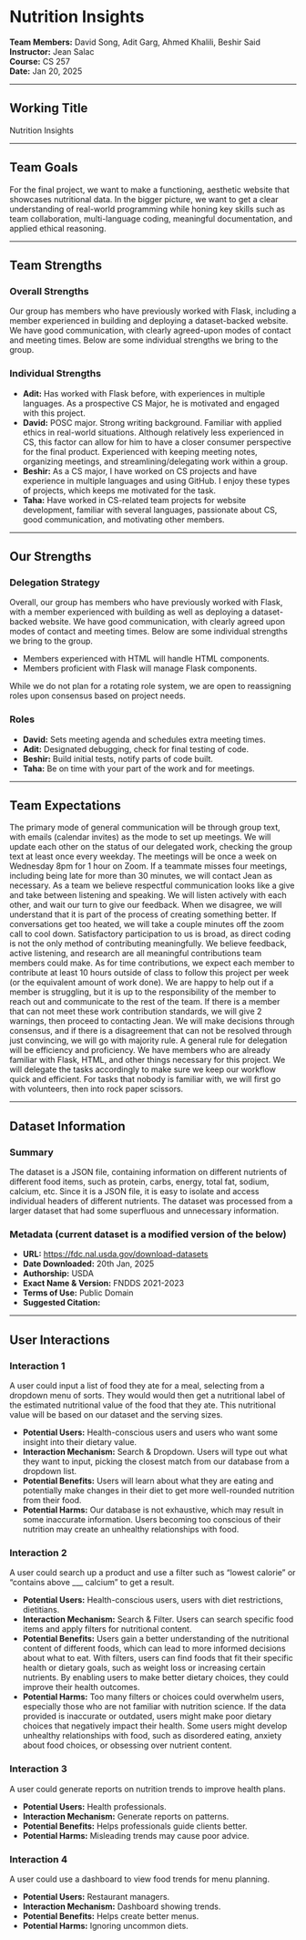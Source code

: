 # Nutrition Insights

**Team Members:** David Song, Adit Garg, Ahmed Khalili, Beshir Said  
**Instructor:** Jean Salac  
**Course:** CS 257  
**Date:** Jan 20, 2025  

---

## Working Title
Nutrition Insights

---

## Team Goals
For the final project, we want to make a functioning, aesthetic website that showcases nutritional data. In the bigger picture, we want to get a clear understanding of real-world programming while honing key skills such as team collaboration, multi-language coding, meaningful documentation, and applied ethical reasoning.

---

## Team Strengths

### Overall Strengths
Our group has members who have previously worked with Flask, including a member experienced in building and deploying a dataset-backed website. We have good communication, with clearly agreed-upon modes of contact and meeting times. Below are some individual strengths we bring to the group.

### Individual Strengths
- **Adit:** Has worked with Flask before, with experiences in multiple languages. As a prospective CS Major, he is motivated and engaged with this project.
- **David:** POSC major. Strong writing background. Familiar with applied ethics in real-world situations. Although relatively less experienced in CS, this factor can allow for him to have a closer consumer perspective for the final product. Experienced with keeping meeting notes, organizing meetings, and streamlining/delegating work within a group.
- **Beshir:** As a CS major, I have worked on CS projects and have experience in multiple languages and using GitHub. I enjoy these types of projects, which keeps me motivated for the task.
- **Taha:** Have worked in CS-related team projects for website development, familiar with several languages, passionate about CS, good communication, and motivating other members.

---

## Our Strengths

### Delegation Strategy
Overall, our group has members who have previously worked with Flask, with a member experienced with building as well as deploying a dataset-backed website. We have good communication, with clearly agreed upon modes of contact and meeting times. Below are some individual strengths we bring to the group. 
- Members experienced with HTML will handle HTML components.
- Members proficient with Flask will manage Flask components.

While we do not plan for a rotating role system, we are open to reassigning roles upon consensus based on project needs.

### Roles
- **David:** Sets meeting agenda and schedules extra meeting times.
- **Adit:** Designated debugging, check for final testing of code.
- **Beshir:** Build initial tests, notify parts of code built.
- **Taha:** Be on time with your part of the work and for meetings.

---

## Team Expectations

The primary mode of general communication will be through group text, with emails (calendar invites) as the mode to set up meetings. We will update each other on the status of our delegated work, checking the group text at least once every weekday. The meetings will be once a week on Wednesday 8pm for 1 hour on Zoom.  If a teammate misses four meetings, including being late for more than 30 minutes, we will contact Jean as necessary. 
As a team we believe respectful communication looks like a give and take between listening and speaking. We will listen actively with each other, and wait our turn to give our feedback. When we disagree, we will understand that it is part of the process of creating something better. If conversations get too heated, we will take a couple minutes off the zoom call to cool down. Satisfactory participation to us is broad, as direct coding is not the only method of contributing meaningfully. We believe feedback, active listening, and research are all meaningful contributions team members could make. As for time contributions, we expect each member to contribute at least 10 hours outside of class to follow this project per week (or the equivalent amount of work done). We are happy to help out if a member is struggling, but it is up to the responsibility of the member to reach out and communicate to the rest of the team. If there is a member that can not meet these work contribution standards, we will give 2 warnings, then proceed to contacting Jean. 
We will make decisions through consensus, and if there is a disagreement that can not be resolved through just convincing, we will go with majority rule. 
A general rule for delegation will be efficiency and proficiency. We have members who are already familiar with Flask, HTML, and other things necessary for this project. We will delegate the tasks accordingly to make sure we keep our workflow quick and efficient. For tasks that nobody is familiar with, we will first go with volunteers, then into rock paper scissors. 

---

## Dataset Information

### Summary
The dataset is a JSON file, containing information on different nutrients of different food items, such as protein, carbs, energy, total fat, sodium, calcium, etc. Since it is a JSON file, it is easy to isolate and access individual headers of different nutrients. 
The dataset was processed from a larger dataset that had some superfluous and unnecessary information. 

### Metadata (current dataset is a modified version of the below)
- **URL:** https://fdc.nal.usda.gov/download-datasets
- **Date Downloaded:** 20th Jan, 2025
- **Authorship:** USDA
- **Exact Name & Version:** FNDDS 2021-2023
- **Terms of Use:** Public Domain
- **Suggested Citation:** 

---

## User Interactions
### Interaction 1
A user could input a list of food they ate for a meal, selecting from a dropdown menu of sorts. They would would then get a nutritional label of the estimated nutritional value of the food that they ate. This nutritional value will be based on our dataset and the serving sizes. 
- **Potential Users:** Health-conscious users and users who want some insight into their dietary value.
- **Interaction Mechanism:** Search & Dropdown. Users will type out what they want to input, picking the closest match from our database from a dropdown list.
- **Potential Benefits:** Users will learn about what they are eating and potentially make changes in their diet to get more well-rounded nutrition from their food.
- **Potential Harms:** Our database is not exhaustive, which may result in some inaccurate information. Users becoming too conscious of their nutrition may create an unhealthy relationships with food.
### Interaction 2
A user could search up a product and use a filter such as “lowest calorie” or “contains above ___ calcium” to get a result.
- **Potential Users:** Health-conscious users, users with diet restrictions, dietitians.
- **Interaction Mechanism:** Search & Filter. Users can search specific food items and apply filters for nutritional content.
- **Potential Benefits:** Users gain a better understanding of the nutritional content of different foods, which can lead to more informed decisions about what to eat. With filters, users can find foods that fit their specific health or dietary goals, such as weight loss or increasing certain nutrients. By enabling users to make better dietary choices, they could improve their health outcomes.
- **Potential Harms:** Too many filters or choices could overwhelm users, especially those who are not familiar with nutrition science. If the data provided is inaccurate or outdated, users might make poor dietary choices that negatively impact their health. Some users might develop unhealthy relationships with food, such as disordered eating, anxiety about food choices, or obsessing over nutrient content.

### Interaction 3
A user could generate reports on nutrition trends to improve health plans.
- **Potential Users:** Health professionals.
- **Interaction Mechanism:** Generate reports on patterns.
- **Potential Benefits:** Helps professionals guide clients better.
- **Potential Harms:** Misleading trends may cause poor advice.

### Interaction 4
A user could use a dashboard to view food trends for menu planning.
- **Potential Users:** Restaurant managers.
- **Interaction Mechanism:** Dashboard showing trends.
- **Potential Benefits:** Helps create better menus.
- **Potential Harms:** Ignoring uncommon diets.
